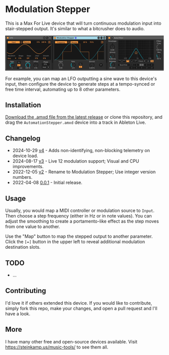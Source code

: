 # Modulation Stepper

This is a Max For Live device that will turn continuous modulation input into stair-stepped output. It's similar to what a bitcrusher does to audio.

![How it Looks](images/device.gif)

For example, you can map an LFO outputting a sine wave to this device's input, then configure the device to generate steps at a tempo-synced or free time interval, automating up to 8 other parameters.

## Installation

[Download the .amxd file from the latest release](https://github.com/zsteinkamp/m4l-Modulation-Stepper/releases) or clone this repository, and drag the `AutomationStepper.amxd` device into a track in Ableton Live.

## Changelog

* 2024-10-29 [v4](https://github.com/zsteinkamp/m4l-Modulation-Stepper/releases/download/v4/ModulationStepper-v4.amxd) - Adds non-identifying, non-blocking telemetry on device load.
* 2024-08-17 [v3](https://github.com/zsteinkamp/m4l-Modulation-Stepper/raw/main/frozen/Modulation%20Stepper%20v3.amxd) - Live 12 modulation support; Visual and CPU improvements.
* 2022-12-05 [v2](https://github.com/zsteinkamp/m4l-Modulation-Stepper/raw/main/frozen/Modulation%20Stepper%20v2.amxd) - Rename to Modulation Stepper; Use integer version numbers.
* 2022-04-08 [0.0.1](https://github.com/zsteinkamp/m4l-AutomationStepper/raw/main/frozen/AutomationStepper-0.0.1.amxd) - Initial release.

## Usage

Usually, you would map a MIDI controller or modulation source to `Input`. Then choose a step frequency (either in Hz or in note values). You can adjust the smoothing to create a portamento-like effect as the step moves from one value to another.

Use the "Map" button to map the stepped output to another parameter. Click the `[=]` button in the upper left to reveal additional modulation destination slots.

## TODO

* ...

## Contributing

I'd love it if others extended this device. If you would like to contribute, simply fork this repo, make your changes, and open a pull request and I'll have a look.

## More

I have many other free and open-source devices available. Visit https://steinkamp.us/music-tools/ to see them all.
